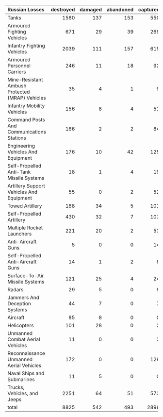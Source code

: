 | Russian Losses                                   |   destroyed |   damaged |   abandoned |   captured |   total |
|:-------------------------------------------------|------------:|----------:|------------:|-----------:|--------:|
| Tanks                                            |        1580 |       137 |         153 |        550 |    2420 |
| Armoured Fighting Vehicles                       |         671 |        29 |          39 |        269 |    1008 |
| Infantry Fighting Vehicles                       |        2039 |       111 |         157 |        615 |    2922 |
| Armoured Personnel Carriers                      |         246 |        11 |          18 |         92 |     367 |
| Mine-Resistant Ambush Protected  (MRAP) Vehicles |          35 |         4 |           1 |          9 |      49 |
| Infantry Mobility Vehicles                       |         156 |         8 |           4 |         51 |     219 |
| Command Posts And Communications Stations        |         166 |         2 |           2 |         84 |     254 |
| Engineering Vehicles And Equipment               |         176 |        10 |          42 |        125 |     353 |
| Self-Propelled Anti-Tank Missile Systems         |          18 |         1 |           4 |         19 |      42 |
| Artillery Support Vehicles And Equipment         |          55 |         0 |           2 |         52 |     109 |
| Towed Artillery                                  |         188 |        34 |           5 |        101 |     328 |
| Self-Propelled Artillery                         |         430 |        32 |           7 |        107 |     576 |
| Multiple Rocket Launchers                        |         221 |        20 |           2 |         53 |     296 |
| Anti-Aircraft Guns                               |           5 |         0 |           0 |         14 |      19 |
| Self-Propelled Anti-Aircraft Guns                |          14 |         1 |           2 |          8 |      25 |
| Surface-To-Air Missile Systems                   |         121 |        25 |           4 |         24 |     174 |
| Radars                                           |          29 |         5 |           0 |          9 |      43 |
| Jammers And Deception Systems                    |          44 |         7 |           0 |          7 |      58 |
| Aircraft                                         |          85 |         8 |           0 |          0 |      93 |
| Helicopters                                      |         101 |        28 |           0 |          2 |     131 |
| Unmanned Combat Aerial Vehicles                  |          11 |         0 |           0 |          3 |      14 |
| Reconnaissance Unmanned Aerial Vehicles          |         172 |         0 |           0 |        129 |     301 |
| Naval Ships and Submarines                       |          11 |         5 |           0 |          0 |      16 |
| Trucks, Vehicles, and Jeeps                      |        2251 |        64 |          51 |        573 |    2939 |
| total                                            |        8825 |       542 |         493 |       2896 |   12756 |